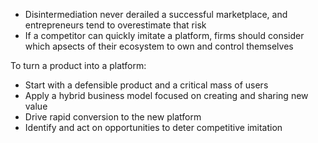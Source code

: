 * Disintermediation never derailed a successful marketplace, and entrepreneurs tend to overestimate that risk
* If a competitor can quickly imitate a platform, firms should consider which apsects of their ecosystem to own and control themselves

To turn a product into a platform:

* Start with a defensible product and a critical mass of users
* Apply a hybrid business model focused on creating and sharing new value
* Drive rapid conversion to the new platform
* Identify and act on opportunities to deter competitive imitation

